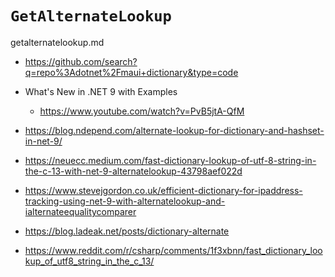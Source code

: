 # `GetAlternateLookup`

getalternatelookup.md

*   https://github.com/search?q=repo%3Adotnet%2Fmaui+dictionary&type=code

*   What's New in .NET 9 with Examples

    *   https://www.youtube.com/watch?v=PvB5jtA-QfM

*   https://blog.ndepend.com/alternate-lookup-for-dictionary-and-hashset-in-net-9/

*   https://neuecc.medium.com/fast-dictionary-lookup-of-utf-8-string-in-the-c-13-with-net-9-alternatelookup-43798aef022d

*   https://www.stevejgordon.co.uk/efficient-dictionary-for-ipaddress-tracking-using-net-9-with-alternatelookup-and-ialternateequalitycomparer

*   https://blog.ladeak.net/posts/dictionary-alternate

*   https://www.reddit.com/r/csharp/comments/1f3xbnn/fast_dictionary_lookup_of_utf8_string_in_the_c_13/

